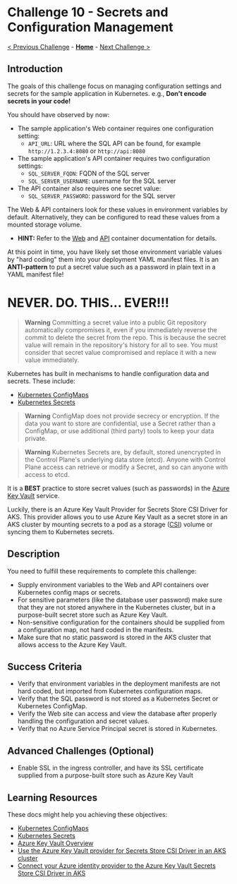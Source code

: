 # Challenge 10 - Secrets and Configuration Management

[< Previous Challenge](./Challenge-09-privatecluster.md) - **[Home](../README.md)** - [Next Challenge >](./Challenge-11-security.md)

## Introduction

The goals of this challenge focus on managing configuration settings and secrets for the sample application in Kubernetes. e.g., **Don't encode secrets in your code!**

You should have observed by now:

- The sample application's Web container requires one configuration setting:
    - `API_URL`: URL where the SQL API can be found, for example `http://1.2.3.4:8080` or `http://api:8080`
- The sample application's API container requires two configuration settings:
    - `SQL_SERVER_FQDN`: FQDN of the SQL server
    - `SQL_SERVER_USERNAME`: username for the SQL server
- The API container also requires one secret value:
    - `SQL_SERVER_PASSWORD`: password for the SQL server

The Web & API containers look for these values in environment variables by default. Alternatively, they can be configured to read these values from a mounted storage volume.

- **HINT:** Refer to the [Web](./Resources/Challenge-09/web) and [API](./Resources/Challenge-09/api) container documentation for details.

At this point in time, you have likely set those environment variable values by "hard coding" them into your deployment YAML manifest files. It is an **ANTI-pattern** to put a secret value such as a password in plain text in a YAML manifest file! 

# NEVER. DO. THIS... EVER!!!

> **Warning** Committing a secret value into a public Git repository automatically compromises it, even if you immediately reverse the commit to delete the secret from the repo. This is because the secret value will remain in the repository's history for all to see. You must consider that secret value compromised and replace it with a new value immediately.

Kubernetes has built in mechanisms to handle configuration data and secrets. These include:
- [Kubernetes ConfigMaps](https://kubernetes.io/docs/concepts/configuration/configmap/)
- [Kubernetes Secrets](https://kubernetes.io/docs/concepts/configuration/secret/)

> **Warning** ConfigMap does not provide secrecy or encryption. If the data you want to store are confidential, use a Secret rather than a ConfigMap, or use additional (third party) tools to keep your data private.

> **Warning** Kubernetes Secrets are, by default, stored unencrypted in the Control Plane's underlying data store (etcd). Anyone with Control Plane access can retrieve or modify a Secret, and so can anyone with access to etcd. 

It is a **BEST** practice to store secret values (such as passwords) in the [Azure Key Vault](https://learn.microsoft.com/en-us/azure/key-vault/general/overview) service.

Luckily, there is an Azure Key Vault Provider for Secrets Store CSI Driver for AKS.  This provider allows you to use Azure Key Vault as a secret store in an AKS cluster by mounting secrets to a pod as a storage ([CSI](https://kubernetes-csi.github.io/docs/)) volume or syncing them to Kubernetes secrets.

## Description

You need to fulfill these requirements to complete this challenge:

- Supply environment variables to the Web and API containers over Kubernetes config maps or secrets.
- For sensitive parameters (like the database user password) make sure that they are not stored anywhere in the Kubernetes cluster, but in a purpose-built secret store such as Azure Key Vault.
- Non-sensitive configuration for the containers should be supplied from a configuration map, not hard coded in the manifests.
- Make sure that no static password is stored in the AKS cluster that allows access to the Azure Key Vault.

## Success Criteria

- Verify that environment variables in the deployment manifests are not hard coded, but imported from Kubernetes configuration maps.
- Verify that the SQL password is not stored as a Kubernetes Secret or Kubernetes ConfigMap.
- Verify the Web site can access and view the database after properly handling the configuration and secret values.
- Verify that no Azure Service Principal secret is stored in Kubernetes.

## Advanced Challenges (Optional)

- Enable SSL in the ingress controller, and have its SSL certificate supplied from a purpose-built store such as Azure Key Vault

## Learning Resources

These docs might help you achieving these objectives:

- [Kubernetes ConfigMaps](https://kubernetes.io/docs/concepts/configuration/configmap/)
- [Kubernetes Secrets](https://kubernetes.io/docs/concepts/configuration/secret/)
- [Azure Key Vault Overview](https://learn.microsoft.com/en-us/azure/key-vault/general/overview)
- [Use the Azure Key Vault provider for Secrets Store CSI Driver in an AKS cluster](https://docs.microsoft.com/azure/aks/csi-secrets-store-driver)
- [Connect your Azure identity provider to the Azure Key Vault Secrets Store CSI Driver in AKS](https://learn.microsoft.com/en-us/azure/aks/csi-secrets-store-identity-access)

